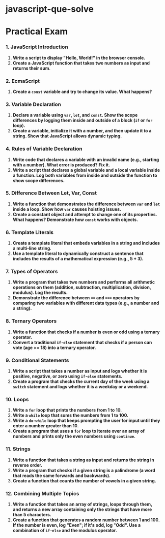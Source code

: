 # javascript-que-solve

# Practical Exam

### 1. JavaScript Introduction

1. **Write a script to display "Hello, World!" in the browser console.**
2. **Create a JavaScript function that takes two numbers as input and returns their sum.**

### 2. EcmaScript

1. **Create a `const` variable and try to change its value. What happens?**

### 3. Variable Declaration

1. **Declare a variable using `var`, `let`, and `const`. Show the scope differences by logging them inside and outside of a block (`if` or `for` loop).**
2. **Create a variable, initialize it with a number, and then update it to a string. Show that JavaScript allows dynamic typing.**

### 4. Rules of Variable Declaration

1. **Write code that declares a variable with an invalid name (e.g., starting with a number). What error is produced? Fix it.**
2. **Write a script that declares a global variable and a local variable inside a function. Log both variables from inside and outside the function to show scope differences.**

### 5. Difference Between Let, Var, Const

1. **Write a function that demonstrates the difference between `var` and `let` inside a loop. Show how `var` causes hoisting issues.**
2. **Create a constant object and attempt to change one of its properties. What happens? Demonstrate how `const` works with objects.**

### 6. Template Literals

1. **Create a template literal that embeds variables in a string and includes a multi-line string.**
2. **Use a template literal to dynamically construct a sentence that includes the results of a mathematical expression (e.g., 5 + 3).**

### 7. Types of Operators

1. **Write a program that takes two numbers and performs all arithmetic operations on them (addition, subtraction, multiplication, division, modulus). Log the results.**
2. **Demonstrate the difference between `==` and `===` operators by comparing two variables with different data types (e.g., a number and a string).**

### 8. Ternary Operators

1. **Write a function that checks if a number is even or odd using a ternary operator.**
2. **Convert a traditional `if-else` statement that checks if a person can vote (age >= 18) into a ternary operator.**

### 9. Conditional Statements

1. **Write a script that takes a number as input and logs whether it is positive, negative, or zero using `if-else` statements.**
2. **Create a program that checks the current day of the week using a `switch` statement and logs whether it is a weekday or a weekend.**

### 10. Loops

1. **Write a `for` loop that prints the numbers from 1 to 10.**
2. **Write a `while` loop that sums the numbers from 1 to 100.**
3. **Write a `do-while` loop that keeps prompting the user for input until they enter a number greater than 10.**
4. **Create a program that uses a `for` loop to iterate over an array of numbers and prints only the even numbers using `continue`.**

### 11. Strings

1. **Write a function that takes a string as input and returns the string in reverse order.**
2. **Write a program that checks if a given string is a palindrome (a word that reads the same forwards and backwards).**
3. **Create a function that counts the number of vowels in a given string.**

### 12. Combining Multiple Topics

1. **Write a function that takes an array of strings, loops through them, and returns a new array containing only the strings that have more than 5 characters.**
2. **Create a function that generates a random number between 1 and 100. If the number is even, log "Even"; if it's odd, log "Odd". Use a combination of `if-else` and the modulus operator.**
